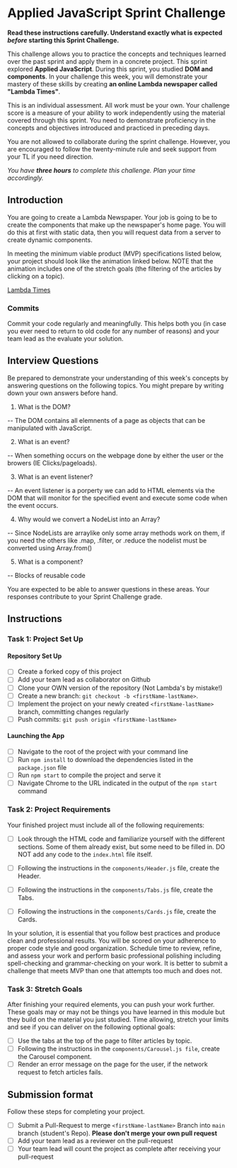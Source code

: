 # Applied JavaScript Sprint Challenge

**Read these instructions carefully. Understand exactly what is expected _before_ starting this Sprint Challenge.**

This challenge allows you to practice the concepts and techniques learned over the past sprint and apply them in a concrete project. This sprint explored **Applied JavaScript**. During this sprint, you studied **DOM and components**. In your challenge this week, you will demonstrate your mastery of these skills by creating **an online Lambda newspaper called "Lambda Times"**.

This is an individual assessment. All work must be your own. Your challenge score is a measure of your ability to work independently using the material covered through this sprint. You need to demonstrate proficiency in the concepts and objectives introduced and practiced in preceding days.

You are not allowed to collaborate during the sprint challenge. However, you are encouraged to follow the twenty-minute rule and seek support from your TL if you need direction.

_You have **three hours** to complete this challenge. Plan your time accordingly._

## Introduction

You are going to create a Lambda Newspaper. Your job is going to be to create the components that make up the newspaper's home page. You will do this at first with static data, then you will request data from a server to create dynamic components.

In meeting the minimum viable product (MVP) specifications listed below, your project should look like the animation linked below. NOTE that the animation includes one of the stretch goals (the filtering of the articles by clicking on a topic).

[Lambda Times](https://tk-assets.lambdaschool.com/83869a99-62dc-4896-be79-f5ad1885631b_Sprint-Challenge.gif)

### Commits

Commit your code regularly and meaningfully. This helps both you (in case you ever need to return to old code for any number of reasons) and your team lead as the evaluate your solution.

## Interview Questions

Be prepared to demonstrate your understanding of this week's concepts by answering questions on the following topics. You might prepare by writing down your own answers before hand.

1. What is the DOM?

-- The DOM contains all elemnents of a page as objects that can be manipulated with JavaScript.

2. What is an event?

-- When something occurs on the webpage done by either the user or the browers (IE Clicks/pageloads).

3. What is an event listener?

-- An event listener is a porperty we can add to HTML elements via the DOM that will monitor for the specified event and execute some code when the event occurs.

4. Why would we convert a NodeList into an Array?

-- Since NodeLists are arraylike only some array methods work on them, if you need the others like .map, .filter, or .reduce the nodelist must be converted using Array.from()

5. What is a component?

-- Blocks of reusable code

You are expected to be able to answer questions in these areas. Your responses contribute to your Sprint Challenge grade.

## Instructions

### Task 1: Project Set Up

#### Repository Set Up

- [ ] Create a forked copy of this project
- [ ] Add your team lead as collaborator on Github
- [ ] Clone your OWN version of the repository (Not Lambda's by mistake!)
- [ ] Create a new branch: `git checkout -b <firstName-lastName>`.
- [ ] Implement the project on your newly created `<firstName-lastName>` branch, committing changes regularly
- [ ] Push commits: `git push origin <firstName-lastName>`

#### Launching the App

- [ ] Navigate to the root of the project with your command line
- [ ] Run `npm install` to download the dependencies listed in the `package.json` file
- [ ] Run `npm start` to compile the project and serve it
- [ ] Navigate Chrome to the URL indicated in the output of the `npm start` command

### Task 2: Project Requirements

Your finished project must include all of the following requirements:

- [ ] Look through the HTML code and familiarize yourself with the different sections. Some of them already exist, but some need to be filled in. DO NOT add any code to the `index.html` file itself.

- [ ] Following the instructions in the `components/Header.js` file, create the Header.

- [ ] Following the instructions in the `components/Tabs.js` file, create the Tabs.

- [ ] Following the instructions in the `components/Cards.js` file, create the Cards.

In your solution, it is essential that you follow best practices and produce clean and professional results. You will be scored on your adherence to proper code style and good organization. Schedule time to review, refine, and assess your work and perform basic professional polishing including spell-checking and grammar-checking on your work. It is better to submit a challenge that meets MVP than one that attempts too much and does not.

### Task 3: Stretch Goals

After finishing your required elements, you can push your work further. These goals may or may not be things you have learned in this module but they build on the material you just studied. Time allowing, stretch your limits and see if you can deliver on the following optional goals:

- [ ] Use the tabs at the top of the page to filter articles by topic.
- [ ] Following the instructions in the `components/Carousel.js file`, create the Carousel component.
- [ ] Render an error message on the page for the user, if the network request to fetch articles fails.

## Submission format

Follow these steps for completing your project.

- [ ] Submit a Pull-Request to merge `<firstName-lastName>` Branch into `main` branch (student's  Repo). **Please don't merge your own pull request**
- [ ] Add your team lead as a reviewer on the pull-request
- [ ] Your team lead will count the project as complete after receiving your pull-request

